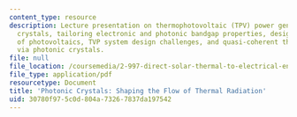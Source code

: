 ```yaml
---
content_type: resource
description: Lecture presentation on thermophotovoltaic (TPV) power generation, photonic
  crystals, tailoring electronic and photonic bandgap properties, design and characterization
  of photovoltaics, TVP system design challenges, and quasi-coherent thermal radiation
  via photonic crystals.
file: null
file_location: /coursemedia/2-997-direct-solar-thermal-to-electrical-energy-conversion-technologies-fall-2009/30780f975c0d804a73267837da197542_MIT2_997F09_lec11.pdf
file_type: application/pdf
resourcetype: Document
title: 'Photonic Crystals: Shaping the Flow of Thermal Radiation'
uid: 30780f97-5c0d-804a-7326-7837da197542
---
```

